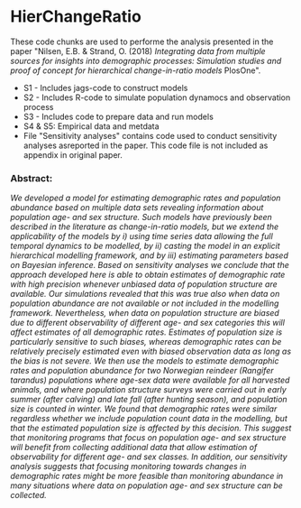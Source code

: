 # HierChangeRatio

These code chunks are used to performe the analysis presented in the paper "Nilsen, E.B. & Strand, O. (2018) *Integrating data from multiple sources for insights into demographic processes: Simulation studies and proof of concept for hierarchical change-in-ratio models* PlosOne". 

- S1 - Includes jags-code to construct models
- S2 - Includes R-code to simulate population dynamocs and observation process
- S3 - Includes code to prepare data and run models
- S4 & S5: Empirical data and metdata
- File "Sensitivity analyses" contains code used to conduct sensitivity analyses asreported in the paper. This code file is not included as appendix in original paper. 

### Abstract: 
*We developed a model for estimating demographic rates and population abundance based on multiple data sets revealing information about population age- and sex structure. Such models have previously been described in the literature as change-in-ratio models, but we extend the applicability of the models by i) using time series data allowing the full temporal dynamics to be modelled, by ii) casting the model in an explicit hierarchical modelling framework, and by iii) estimating parameters based on Bayesian inference. Based on sensitivity analyses we conclude that the approach developed here is able to obtain estimates of demographic rate with high precision whenever unbiased data of population structure are available. Our simulations revealed that this was true also when data on population abundance are not available or not included in the modelling framework. Nevertheless, when data on population structure are biased due to different observability of different age- and sex categories this will affect estimates of all demographic rates. Estimates of population size is particularly sensitive to such biases, whereas demographic rates can be relatively precisely estimated even with biased observation data as long as the bias is not severe. We then use the models to estimate demographic rates and population abundance for two Norwegian reindeer (Rangifer tarandus) populations where age-sex data were available for all harvested animals, and where population structure surveys were carried out in early summer (after calving) and late fall (after hunting season), and population size is counted in winter. We found that demographic rates were similar regardless whether we include population count data in the modelling, but that the estimated population size is affected by this decision. This suggest that monitoring programs that focus on population age- and sex structure will benefit from collecting additional data that allow estimation of observability for different age- and sex classes. In addition, our sensitivity analysis suggests that focusing monitoring towards changes in demographic rates might be more feasible than monitoring abundance in many situations where data on population age- and sex structure can be collected.*    